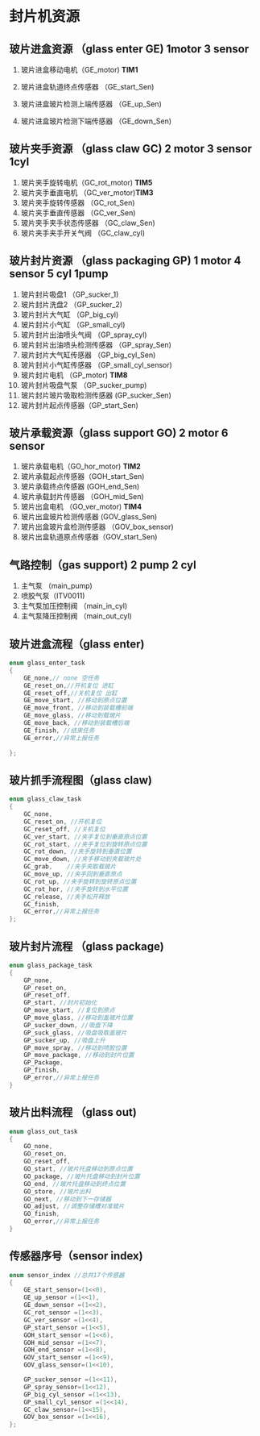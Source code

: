 # 封片机资源

## 玻片进盒资源 （glass enter  GE) 1motor 3 sensor

1. 玻片进盒移动电机（GE_motor)   **TIM1**

2. 玻片进盒轨道终点传感器 （GE_start_Sen)

3. 玻片进盒玻片检测上端传感器 （GE_up_Sen)

4. 玻片进盒玻片检测下端传感器 （GE_down_Sen)
## 玻片夹手资源 （glass claw GC) 2 motor 3 sensor 1cyl
1. 玻片夹手旋转电机（GC_rot_motor) **TIM5**
2. 玻片夹手垂直电机 （GC_ver_motor)**TIM3**
3. 玻片夹手旋转传感器 （GC_rot_Sen)
4. 玻片夹手垂直传感器 （GC_ver_Sen) 
5. 玻片夹手夹手状态传感器 （GC_claw_Sen)
7. 玻片夹手夹手开关气阀  （GC_claw_cyl)

## 玻片封片资源 （glass packaging GP) 1 motor 4 sensor 5 cyl 1pump
1. 玻片封片吸盘1 （GP_sucker_1)
2. 玻片封片洗盘2 （GP_sucker_2)
3. 玻片封片大气缸 （GP_big_cyl)
4. 玻片封片小气缸 （GP_small_cyl)
5. 玻片封片出油喷头气阀 （GP_spray_cyl)
6. 玻片封片出油喷头检测传感器 （GP_spray_Sen)
7. 玻片封片大气缸传感器 （GP_big_cyl_Sen)
8. 玻片封片小气缸传感器 （GP_small_cyl_sensor)
9. 玻片封片电机 （GP_motor) **TIM8**
10. 玻片封片吸盘气泵 （GP_sucker_pump)
11. 玻片封片玻片吸取检测传感器 (GP_sucker_Sen)
12. 玻片封片起点传感器（GP_start_Sen)

## 玻片承载资源（glass support GO) 2 motor 6 sensor
1. 玻片承载电机（GO_hor_motor) **TIM2**
2. 玻片承载起点传感器（GOH_start_Sen)
3. 玻片承载终点传感器  (GOH_end_Sen)
4. 玻片承载封片传感器 （GOH_mid_Sen)
1. 玻片出盒电机 （GO_ver_motor) **TIM4**
2. 玻片出盒玻片检测传感器 (GOV_glass_Sen)
3. 玻片出盒玻片盒检测传感器 （GOV_box_sensor)
3. 玻片出盒轨道原点传感器（GOV_start_Sen)

## 气路控制（gas support) 2 pump 2 cyl
1. 主气泵 （main_pump)
2. 喷胶气泵（ITV0011)
3. 主气泵加压控制阀 （main_in_cyl)
4. 主气泵降压控制阀 （main_out_cyl)

## 玻片进盒流程（glass enter)
```cpp
enum glass_enter_task
{
	GE_none,// none 空任务 
	GE_reset_on,//开机复位 进缸
	GE_reset_off,//关机复位 出缸
	GE_move_start, //移动到原点位置
	GE_move_front, //移动到装载槽前端
	GE_move_glass, //移动到载玻片
	GE_move_back, //移动到装载槽后端
	GE_finish, //结束任务
    GE_error,//异常上报任务
    
};
```

## 玻片抓手流程图（glass claw)
```cpp
enum glass_claw_task
{
	GC_none,
	GC_reset_on, //开机复位
	GC_reset_off, //关机复位
	GC_ver_start, //夹手复位到垂直原点位置
	GC_rot_start, //夹手复位到旋转原点位置
	GC_rot_down, //夹手旋转到垂直位置
	GC_move_down, //夹手移动到夹载玻片处
	GC_grab,	//夹手夹取载玻片
	GC_move_up,	//夹手回到垂直原点
	GC_rot_up, //夹手旋转到旋转原点位置
	GC_rot_hor, //夹手旋转到水平位置
	GC_release, //夹手松开释放
	GC_finish, 
    GC_error,//异常上报任务
};
```

## 玻片封片流程 （glass package)
```cpp
enum glass_package_task
{
	GP_none,
	GP_reset_on,
	GP_reset_off,
	GP_start, //封片初始化
    GP_move_start, //复位到原点
	GP_move_glass, //移动到盖玻片位置
	GP_sucker_down, //吸盘下降
	GP_suck_glass, //吸盘吸取盖玻片
	GP_sucker_up, //吸盘上升
	GP_move_spray, //移动到喷胶位置
	GP_move_package, //移动到封片位置
    GP_Package,
	GP_finish, 
    GP_error,//异常上报任务
}
```

## 玻片出料流程 （glass out)
```cpp
enum glass_out_task
{
	GO_none,
	GO_reset_on,
	GO_reset_off,
	GO_start, //玻片托盘移动到原点位置
	GO_package, //玻片托盘移动到封片位置
	GO_end, //玻片托盘移动到终点位置
	GO_store, //玻片出料
	GO_next, //移动到下一存储器
    GO_adjust, //调整存储槽对准玻片
	GO_finish,
    GO_error,//异常上报任务
}
```

## 传感器序号（sensor index)

```c
enum sensor_index //总共17个传感器
{
	GE_start_sensor=(1<<0),
	GE_up_sensor =(1<<1),
	GE_down_sensor =(1<<2),
	GC_rot_sensor =(1<<3),
	GC_ver_sensor =(1<<4),
	GP_start_sensor =(1<<5),
	GOH_start_sensor =(1<<6),
	GOH_mid_sensor =(1<<7),
	GOH_end_sensor =(1<<8),
	GOV_start_sensor =(1<<9),
	GOV_glass_sensor=(1<<10),

	GP_sucker_sensor =(1<<11),
	GP_spray_sensor=(1<<12),
	GP_big_cyl_sensor =(1<<13),
	GP_small_cyl_sensor =(1<<14),
	GC_claw_sensor=(1<<15),
	GOV_box_sensor =(1<<16),
};
```

